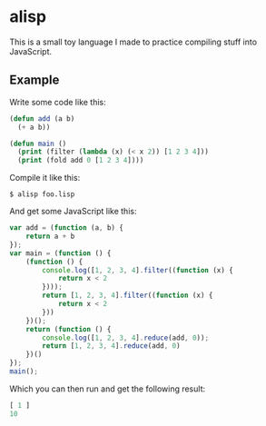 # alisp

This is a small toy language I made to practice compiling stuff into JavaScript.

## Example

Write some code like this:

```lisp
(defun add (a b)
  (+ a b))

(defun main ()
  (print (filter (lambda (x) (< x 2)) [1 2 3 4]))
  (print (fold add 0 [1 2 3 4])))
```

Compile it like this:

`$ alisp foo.lisp`

And get some JavaScript like this:

```javascript
var add = (function (a, b) {
    return a + b
});
var main = (function () {
    (function () {
        console.log([1, 2, 3, 4].filter((function (x) {
            return x < 2
        })));
        return [1, 2, 3, 4].filter((function (x) {
            return x < 2
        }))
    })();
    return (function () {
        console.log([1, 2, 3, 4].reduce(add, 0));
        return [1, 2, 3, 4].reduce(add, 0)
    })()
});
main();
```

Which you can then run and get the following result:

```javascript
[ 1 ]
10
```
